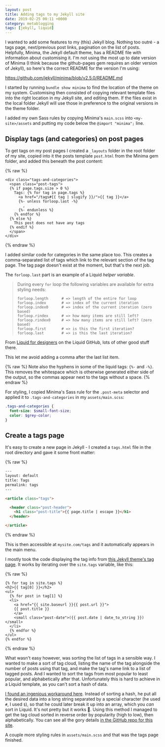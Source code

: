```yaml
---
layout: post
title: Adding tags to my Jekyll site
date: 2019-02-25 00:11 +0000
category: metablogging
tags: [jekyll, liquid]
---
```


I wanted to add some features to my (this) Jekyll blog. Nothing too outré - a
tags page, next/previous post links, pagination on the list of posts. Helpfully,
Minima, the Jekyll default theme, has a README file with information about
customising it. I'm not using the most up to date version of Minima (I think 
because the github-pages gem requires an older version of Jekyll), so here's
the correct README for the version I'm using:

<https://github.com/jekyll/minima/blob/v2.5.0/README.md>

I started by running `bundle show minima` to find the location of the theme on
my system. Customising then consisted of copying relevant template files into
the right location in my Jekyll site, and editing them. If the files exist in
the local folder Jekyll will use those in preference to the original versions in
the theme folder.

I added my own Sass rules by copying Minima's `main.scss` into
`<my-site>/assets` and putting my code below the `@import "minima";` line.

## Display tags (and categories) on post pages

To get tags on my post pages I created a `_layouts` folder in the root folder of
my site, copied into it the posts template `post.html` from the Minima gem
folder, and added this beneath the post content:

{% raw %}
```liquid
<div class="tags-and-categories">
  <span class="post-tags">
  {% if page.tags.size > 0 %}
    Tags: {% for tag in page.tags %}
      <a href="/tags#{{ tag | slugify }}/">{{ tag }}</a>
      {%- unless forloop.last -%}
        ,
      {%- endunless %}
    {% endfor %}
  {% else %}
    This post does not have any tags
  {% endif %}
  </span>
</div>
```
{% endraw %}

I added similar code for categories in the same place too. This creates a
comma-separated list of tags which link to the relevant section of the tag page.
The tag page doesn't exist at the moment, but that's the next job.

The `forloop.last` part is an example of a Liquid *helper variable*.

> During every `for` loop the following variables are available for extra
> styling needs:
> 
> ```liquid
> forloop.length      # => length of the entire for loop
> forloop.index       # => index of the current iteration
> forloop.index0      # => index of the current iteration (zero based)
> forloop.rindex      # => how many items are still left?
> forloop.rindex0     # => how many items are still left? (zero based)
> forloop.first       # => is this the first iteration?
> forloop.last        # => is this the last iteration?
> ```

From [Liquid for
designers](https://github.com/Shopify/liquid/wiki/Liquid-for-Designers) on the
Liquid GitHub, lots of other good stuff there.

This let me avoid adding a comma after the last list item.

{% raw %}
Note also the hyphens in some of the liquid tags: `{%-` and `-%}`. This removes
the whitespace which is otherwise generated either side of the output, so the
commas appear next to the tags without a space.
{% endraw %}

For styling, I copied Minima's Sass rule for the `.post-meta` selector and
applied it to `.tags-and-categories` in my `assets/main.scss`:

```scss
.tags-and-categories {
  font-size: $small-font-size;
  color: $grey-color;
}
```

## Create a tags page

It's easy to create a new page in Jekyll - I created a `tags.html` file in the
root directory and gave it some front matter:

{% raw %}
```html
---
layout: default
title: Tags
permalink: tags
---

<article class="tags">

  <header class="post-header">
    <h1 class="post-title">{{ page.title | escape }}</h1>
  </header>

</article>
```
{% endraw %}

This is then accessible at `mysite.com/tags` and it automatically appears in the
main menu.

I mostly took the code displaying the tag info from [this Jekyll theme's tag
page][codinfox-lanyon-tags-page]. It
works by iterating over the `site.tags` variable, like this:

{% raw %}
```liquid
{% for tag in site.tags %}
<h2>{{ tag[0] }}</h2>
<ul>
  {% for post in tag[1] %}
  <li>
    <a href="{{ site.baseurl }}{{ post.url }}">
    {{ post.title }}
    </a>
    <small class="post-date">({{ post.date | date_to_string }})</small>
  </li>
  {% endfor %}
</ul>
{% endfor %}
```
{% endraw %}
 
What wasn't easy however, was sorting the list of tags in a sensible way. I
wanted to make a sort of tag cloud, listing the name of the tag alongside the
number of posts using that tag, and make the tag's name link to a list of
tagged posts. And I wanted to sort the tags from most popular to least popular,
and alphabetically after that. Unfortunately this is hard to achieve in a
Liquid template, as you can't sort a hash of data.

[I found an ingenious workaround here][ingenious-workaround]. Instead of sorting
a hash, he put all the desired data into a long string separated by a special
character (he used `#`, I used `$`), so that he could later break it up into an
array, which you *can* sort in Liquid. It's not pretty but it works 😬. Using
this method I managed to get the tag cloud sorted in reverse order by popularity
(high to low), then alphabetically. You can see all the gory details [in the
GitHub repo for this site][tags-page-in-github].

A couple more styling rules in `assets/main.scss` and that was the tags page
finished.

[ingenious-workaround]:https://www.codeofclimber.ru/2015/sorting-site-tags-in-jekyll/
[tags-page-in-github]:https://github.com/Hives/hives.github.io/blob/1735a794a93dacfd74945814158495b55c1cf9e5/tags.html
[codinfox-lanyon-tags-page]:https://github.com/codinfox/codinfox-lanyon/blob/dev/blog/tags.html
